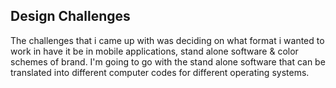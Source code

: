 ## Design Challenges 
The challenges that i came up with was deciding on what format i wanted to work in have it be in mobile applications, stand alone software & color schemes of brand. 
I'm going to go with the stand alone software that can be translated into different computer codes for different operating systems. 
